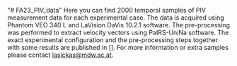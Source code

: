"# FA23_PIV_data" 
Here you can find 2000 temporal samples of PIV measurement data for each experimental case. The data is acquired using Phantom VEO 340 L and LaVision DaVis 10.2.1 software. The pre-processing was performed to extract velocity vectors using PaIRS-UniNa software. 
The exact experimental configuration and the pre-processing steps together with some results are published in []. 
For more information or extra samples please contact lasickas@mdw.ac.at.

